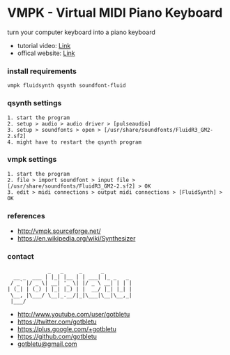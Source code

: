 # VMPK - Virtual MIDI Piano Keyboard
turn your computer keyboard into a piano keyboard
* tutorial video: [Link](https://www.youtube.com/watch?v=OG-xDIRnLLU)
* offical website: [Link](http://vmpk.sourceforge.net/)

### install requirements
    vmpk fluidsynth qsynth soundfont-fluid

### qsynth settings
    1. start the program
    2. setup > audio > audio driver > [pulseaudio]
    3. setup > soundfonts > open > [/usr/share/soundfonts/FluidR3_GM2-2.sf2]
    4. might have to restart the qsynth program
    
### vmpk settings
    1. start the program
    2. file > import soundfont > input file > [/usr/share/soundfonts/FluidR3_GM2-2.sf2] > OK
    3. edit > midi connections > output midi connections > [FluidSynth] > OK

### references
- http://vmpk.sourceforge.net/
- https://en.wikipedia.org/wiki/Synthesizer


### contact

                 _   _     _      _         
      __ _  ___ | |_| |__ | | ___| |_ _   _ 
     / _` |/ _ \| __| '_ \| |/ _ \ __| | | |
    | (_| | (_) | |_| |_) | |  __/ |_| |_| |
     \__, |\___/ \__|_.__/|_|\___|\__|\__,_|
     |___/                                  

- http://www.youtube.com/user/gotbletu
- https://twitter.com/gotbletu
- https://plus.google.com/+gotbletu
- https://github.com/gotbletu
- gotbletu@gmail.com



